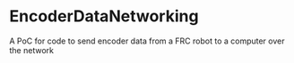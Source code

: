 # EncoderDataNetworking
A PoC for code to send encoder data from a FRC robot to a computer over the network
